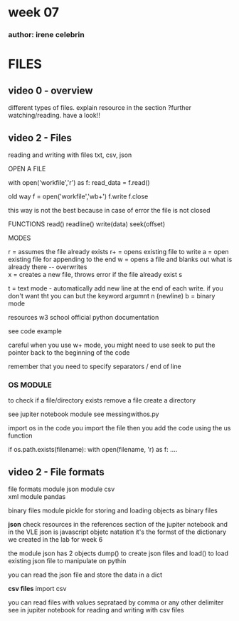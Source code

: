 # week 07
### author: irene celebrin 

# FILES 

## video 0 - overview 

different types of files. 
explain resource in the section ?further watching/reading. have a look!!

## video 2 - Files 

reading and writing with files
txt, csv, json 

OPEN A FILE 

with open('workfile','r') as f: 
    read_data = f.read()

old way f = open('workfile','wb+')
f.write 
f.close 

this way is not the best because in case of error the file is not closed 

FUNCTIONS 
read()
readline()
write(data)
seek(offset)

MODES

r = assumes the file already exists 
r+ = opens existing file to write 
a = open existing file for appending to the end
w = opens a file and blanks out what is already there -- overwrites  
x = creates a new file, throws error if the file already exist s

t = text mode - automatically add new line at the end of each write. if you don't want tht you can but the keyword argumnt n (newline) 
b = binary mode 

resources 
w3 school 
official python documentation 


see code example

careful when you use w+ mode, you might need to use seek to put the pointer back to the beginning of the code 

remember that you need to specify separators / end of line 

### OS MODULE 

to check if a file/directory exists 
remove a file 
create a directory 

see jupiter notebook module 
see messingwithos.py

import os in the code 
you import the file 
then you add the code using the us function 

if os.path.exists(filename): 
    with open(filename, 'r) as f: 
    ....

## video 2 - File formats 

file formats 
module json
module csv  
xml
module pandas

binary files 
module pickle for storing and loading objects as binary files 


**json** check resources in the references section of the jupiter notebook and in the VLE 
json is javascript objetc natation 
it's the formst of the dictionary we created in the lab for week 6 

the module json has 2 objects dump() to create json files and load() to load existing json file to manipulate on pythin 

you can read the json file and store the data in a dict 

**csv files**
import csv 

you can read files with values seprataed by comma or any other delimiter 
see in jupiter notebook for reading and writing with csv files 



